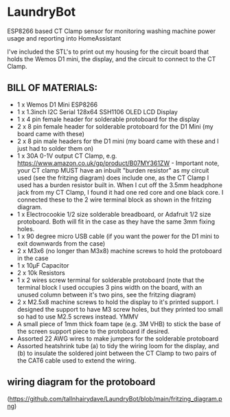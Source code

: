 # LaundryBot
ESP8266 based CT Clamp sensor for monitoring washing machine power usage and reporting into HomeAssistant

I've included the STL's to print out my housing for the circuit board that holds the Wemos D1 mini, the display, and the circuit to connect to the CT Clamp.

## BILL OF MATERIALS:
* 1 x Wemos D1 Mini ESP8266 
* 1 x 1.3inch I2C Serial 128x64 SSH1106 OLED LCD Display  
* 1 x 4 pin female header for solderable protoboard for the display
* 2 x 8 pin female header for solderable protoboard for the D1 Mini (my board came with these)
* 2 x 8 pin male headers for the D1 mini (my board came with these and I just had to solder them on)
* 1 x 30A 0-1V output CT Clamp, e.g. https://www.amazon.co.uk/gp/product/B07MY361ZW - Important note, your CT clamp MUST have an inbuilt "burden resistor" as my circuit used (see the fritzing diagram) does include one, as the CT Clamp I used has a burden resistor built in. When I cut off the 3.5mm headphone jack from my CT Clamp, I found it had one red core and one black core. I connected these to the 2 wire terminal block as shown in the fritzing diagram.
* 1 x Electrocookie 1/2 size solderable breadboard, or Adafruit 1/2 size protoboard. Both will fit in the case as they have the same 3mm fixing holes.
* 1 x 90 degree micro USB cable (if you want the power for the D1 mini to exit downwards from the case)
* 2 x M3x6 (no longer than M3x8) machine screws to hold the protoboard in the case
* 1 x 10µF Capacitor
* 2 x 10k Resistors
* 1 x 2 wires screw terminal for solderable protoboard (note that the terminal block I used occupies 3 pins width on the board, with an unused column between it's two pins, see the fritzing diagram)
* 2 x M2.5x8 machine screws to hold the display to it's printed support. I designed the support to have M3 screw holes, but they printed too small so had to use M2.5 screws instead. YMMV
* A small piece of 1mm thick foam tape (e.g. 3M VHB) to stick the base of the screen support piece to the protoboard if desired.
* Assorted 22 AWG wires to make jumpers for the solderable protoboard
* Assorted heatshrink tube (a) to tidy the wiring loom for the display, and (b) to insulate the soldered joint between the CT Clamp to two pairs of the CAT6 cable used to extend the wiring. 

## wiring diagram for the protoboard
(https://github.com/tallnhairydave/LaundryBot/blob/main/fritzing_diagram.png)
